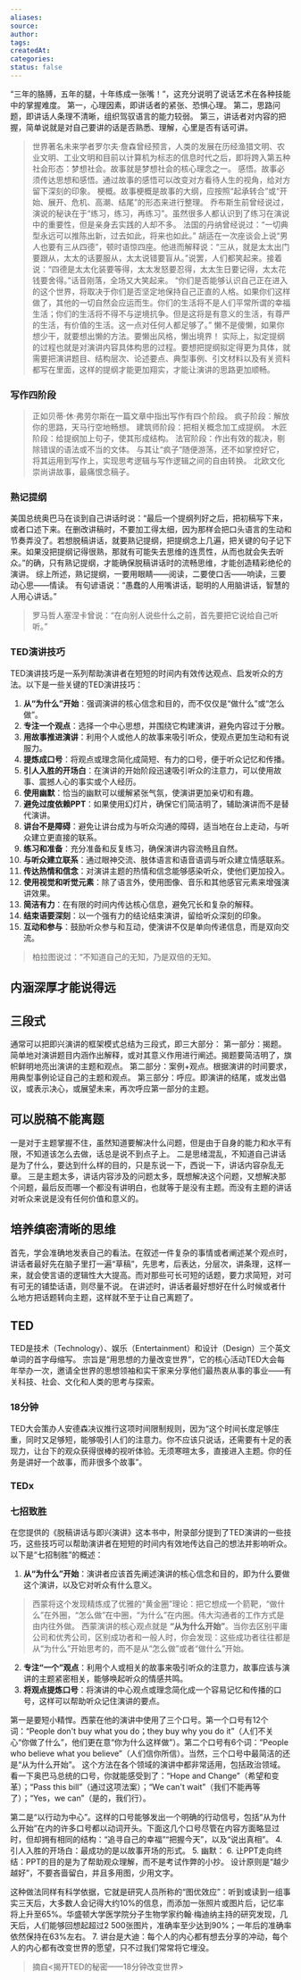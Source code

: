 ```yaml
---
aliases: 
source: 
author: 
tags: 
createdAt: 
categories: 
status: false
---
```

“三年的胳膊，五年的腿，十年练成一张嘴！”，这充分说明了说话艺术在各种技能中的掌握难度。
第一，心理因素，即讲话者的紧张、恐惧心理。
第二，思路问题，即讲话人条理不清晰，组织驾驭语言的能力较弱。
第三，讲话者对内容的把握，简单说就是对自己要讲的话是否熟悉、理解，心里是否有话可讲。
>世界著名未来学者罗尔夫·詹森曾经预言，人类的发展在历经渔猎文明、农业文明、工业文明和目前以计算机为标志的信息时代之后，即将跨入第五种社会形态：梦想社会。故事就是梦想社会的核心理念之一。
感悟。故事必须传达思想和感悟。通过故事的感悟可以改变对方看待人生的视角，给对方留下深刻的印象。
梗概。故事梗概是故事的大纲，应按照“起承转合”或“开始、展开、危机、高潮、结尾”的形态来进行整理。
乔布斯生前曾经说过，演说的秘诀在于“练习，练习，再练习”。虽然很多人都认识到了练习在演说中的重要性，但是亲身去实践的人却不多。
>法国的丹纳曾经说过：“一切典型永远可以推陈出新，过去如此，将来也如此。”
>胡适在一次座谈会上说“男人也要有三从四德”，顿时语惊四座。他进而解释说：“三从，就是太太出门要跟从，太太的话要服从，太太说错要盲从。”说罢，人们都笑起来。接着说：“四德是太太化装要等得，太太发怒要忍得，太太生日要记得，太太花钱要舍得。”话音刚落，全场又大笑起来。
>“你们是否能够认识自己正在进入的这个世界，将取决于你们是否坚定地保持自己正直的人格。如果你们这样做了，其他的一切自然会应运而生。你们的生活将不是人们平常所谓的幸福生活；你们的生活将不得不与逆境抗争。但是这将是有意义的生活，有尊严的生活，有价值的生活。这一点对任何人都足够了。”
>懒不是傻懒，如果你想少干，就要想出懒的方法。要懒出风格，懒出境界！
>实际上，拟定提纲的过程也就是对演讲内容具体构思的过程。要想把提纲拟定得更为具体，就需要把演讲题目、结构层次、论述要点、典型事例、引文材料以及有关资料都写在里面，这样的提纲才能更加翔实，才能让演讲的思路更加顺畅。
###  写作四阶段
>正如贝蒂·休·弗劳尔斯在一篇文章中指出写作有四个阶段。
   疯子阶段：解放你的思路，天马行空地畅想。
   建筑师阶段：把相关概念加工成提纲。
   木匠阶段：给提纲加上句子，使其形成结构。
   法官阶段：作出有效的裁决，剔除错误的语法或不当的文体。
   与其让“疯子”随便游荡，还不如掌控好它，将其运用到写作上，实现思考逻辑与写作逻辑之间的自由转换。
>北欧文化崇尚讲故事，最痛恨念稿子。
### 熟记提纲
美国总统奥巴马在谈到自己讲话时说：“最后一个提纲列好之后，把初稿写下来，或者口述下来。在删改讲稿时，不要加工得太细，因为那样会把口头语言的生动和节奏弄没了。若想脱稿讲话，就要熟记提纲，把提纲念上几遍，把关键的句子记下来。如果没把提纲记得很熟，那就有可能失去思维的连贯性，从而也就会失去听众。”的确，只有熟记提纲，才能确保脱稿讲话时的流畅思维，才能创造精彩绝伦的演讲。
综上所述，熟记提纲，一要用眼睛——阅读，二要使口舌——响读，三要动心思——情读。
有句谚语说：“愚蠢的人用嘴讲话，聪明的人用脑讲话，智慧的人用心讲话。”
>罗马哲人塞涅卡曾说：“在向别人说些什么之前，首先要把它说给自己听听。”
### TED演讲技巧
TED演讲技巧是一系列帮助演讲者在短短的时间内有效传达观点、启发听众的方法。以下是一些关键的TED演讲技巧：
1. **从“为什么”开始**：强调演讲的核心信念和目的，而不仅仅是“做什么”或“怎么做”。
2. **专注一个观点**：选择一个中心思想，并围绕它构建演讲，避免内容过于分散。
3. **用故事推进演讲**：利用个人或他人的故事来吸引听众，使观点更加生动和有说服力。
4. **提炼成口号**：将观点或理念简化成简短、有力的口号，便于听众记忆和传播。
5. **引人入胜的开场白**：在演讲的开始阶段迅速吸引听众的注意力，可以使用故事、震撼人心的事实或个人经历。
6. **使用幽默**：恰当的幽默可以缓解紧张气氛，使演讲更加亲切和有趣。
7. **避免过度依赖PPT**：如果使用幻灯片，确保它们简洁明了，辅助演讲而不是替代演讲。
8. **讲台不是障碍**：避免让讲台成为与听众沟通的障碍，适当地在台上走动，与听众建立更直接的联系。
9. **练习和准备**：充分准备和反复练习，确保演讲内容流畅且自然。
10. **与听众建立联系**：通过眼神交流、肢体语言和语音语调与听众建立情感联系。
11. **传达热情和信念**：对演讲主题的热情和信念能够感染听众，使他们更加投入。
12. **使用视觉和听觉元素**：除了语言外，使用图像、音乐和其他感官元素来增强演讲效果。
13. **简洁有力**：在有限的时间内传达核心信息，避免冗长和复杂的解释。
14. **结束语要深刻**：以一个强有力的结论结束演讲，留给听众深刻的印象。
15. **互动和参与**：鼓励听众参与和互动，使演讲不仅是单向传递信息，而是双向交流。
> 柏拉图说过：“不知道自己的无知，乃是双倍的无知。
## 内涵深厚才能说得远
## 三段式
通常可以把即兴演讲的框架模式总结为三段式，即三大部分：
第一部分：揭题。简单地对演讲题目内涵作出解释，或对其意义作用进行阐述。揭题要简洁明了，旗帜鲜明地亮出演讲的主题和观点。
第二部分：案例+观点。根据演讲的时间要求，用典型事例论证自己的主题和观点。
第三部分：呼应。即演讲的结尾，或发出倡议，或表示决心，或展望未来，再次呼应第一部分的主题。
## 可以脱稿不能离题
一是对于主题掌握不住，虽然知道要解决什么问题，但是由于自身的能力和水平有限，不知道该怎么去做，话总是说不到点子上。
二是思绪混乱，不知道自己讲话是为了什么，要达到什么样的目的，只是东说一下，西说一下，讲话内容杂乱无章。
三是主题太多，讲话内容涉及的问题太多，既想解决这个问题，又想解决那个问题，最后反而哪一个都没有讲明白，也就等于是没有主题。而没有主题的讲话对听众来说是没有任何价值和意义的。
## 培养缜密清晰的思维
首先，学会准确地发表自己的看法。在叙述一件复杂的事情或者阐述某个观点时，讲话者最好先在脑子里打一遍“草稿”，先思考，后表达，分层次，讲条理，这样一来，就会使言语的逻辑性大大提高。而对那些可长可短的话题，要力求简短，对可有可无的铺垫话语，则尽量不说。
在讲述时，讲话者最好想好在什么时候或者什么地方把话题转向主题，这样就不至于让自己离题了。
## TED
TED是技术（Technology）、娱乐（Entertainment）和设计（Design）三个英文单词的首字母缩写。
宗旨是“用思想的力量改变世界”，它的核心活动TED大会每年举办一次，邀请全世界的思想领袖和实干家来分享他们最热衷从事的事业——有关科技、社会、文化和人类的思考与探索。
### 18分钟
TED大会策办人安德森决议推行这项时间限制规则，因为“这个时间长度足够庄重，同时又足够短，能够吸引人们的注意力。你不应该只说话，还需要有十足的表现力，让台下的观众获得很棒的视听体验。无须寒暄太多，直接进入主题。你的任务是讲好一个故事，而非很多个故事”。

### TEDx
### 七招致胜
在您提供的《脱稿讲话与即兴演讲》这本书中，附录部分提到了TED演讲的一些技巧，这些技巧可以帮助演讲者在短短的时间内有效地传达自己的想法并影响听众。以下是“七招制胜”的概述：
1. **从“为什么”开始**：演讲者应该首先阐述演讲的核心信念和目的，即为什么要做这个演讲，以及它对听众有什么意义。
>西蒙将这个发现精炼成了优雅的“黄金圈”理论：把它想成一个箭靶，“做什么”在外圈，“怎么做”在中圈，“为什么”在内圈。伟大沟通者的工作方式是由内往外做。
西蒙演讲的核心观点就是 **“从为什么开始”**。当你去区别平庸公司和优秀公司，区别成功者和一般人时，你会发现：这些成功者往往都是从“为什么”开始思考的，而不是从“怎么做”或者“做什么”开始。
2. **专注“一个”观点**：利用个人或相关的故事来吸引听众的注意力，故事应该与演讲的主题紧密相关，能够唤起听众的情感共鸣。
3. **将观点提炼口号**：将演讲的中心观点或理念简化成一个容易记忆和传播的口号，这样可以帮助听众记住演讲的要点。

第一是要短小精悍。西蒙在他的演讲中使用了三个口号。第一个口号有12个词：“People don't buy what you do；they buy why you do it”（人们不关心“你做了什么”，他们更在意“你为什么这样做”）。第二个口号有6个词：“People who believe what you believe”（人们信你所信）。当然，三个口号中最简洁的还是“从为什么开始”。
这个方法在各个领域的演讲中都非常适用，包括政治领域。看一下奥巴马总统的口号，你就能感受到了：“Hope and Change”（希望和变革）；“Pass this bill”（通过这项法案）；“We can't wait”（我们不能再等了）；“Yes，we can”（是的，我们行）。

第二是“以行动为中心”。这样的口号能够发出一个明确的行动信号，包括“从为什么开始”在内的许多口号都以动词开头。下面这几个口号尽管在内容方面略显过时，但却拥有相同的结构：“追寻自己的幸福”“把握今天”，以及“说出真相”。
4. 引人入胜的开场白：最成功的是以故事开场的形式。
5. 幽默：
6. 让PPT走向终结：PPT的目的是为了帮助观众理解，而不是考试作弊的小抄。
   设计原则是“越少越好”，不要吝啬留白，并且多用图，少用文字。

这种做法同样有科学依据，它就是研究人员所称的“图优效应”：听到或读到一组事实三天后，大多数人会记得大约10%的信息，而添加一张照片或图片后，记忆率将上升至65%。华盛顿大学医学院分子生物学家约翰·梅迪纳主持的研究发现，几天后，人们能够回想起超过2 500张图片，准确率至少达到90%；一年后的准确率依然保持在63%左右。
7. 讲台是大迪：每个人的内心都有想去分享的冲动，每个人的内心都有改变世界的愿望，只不过我们常常将它埋没。
>摘自<揭开TED的秘密——18分钟改变世界>
